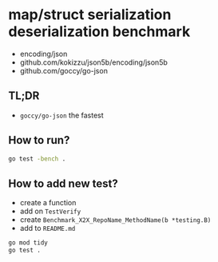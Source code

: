 
# map/struct serialization deserialization benchmark

- encoding/json
- github.com/kokizzu/json5b/encoding/json5b
- github.com/goccy/go-json

## TL;DR

- `goccy/go-json` the fastest

## How to run?

```bash
go test -bench .
```

## How to add new test?

- create a function
- add on `TestVerify`
- create `Benchmark_X2X_RepoName_MethodName(b *testing.B)`
- add to `README.md`

```bash
go mod tidy
go test .
```
